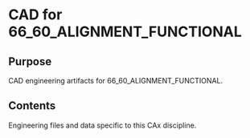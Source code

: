 # CAD for 66_60_ALIGNMENT_FUNCTIONAL

## Purpose
CAD engineering artifacts for 66_60_ALIGNMENT_FUNCTIONAL.

## Contents
Engineering files and data specific to this CAx discipline.
